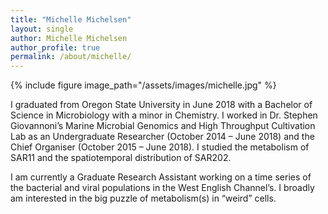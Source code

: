 ```yaml
---
title: "Michelle Michelsen"
layout: single
author: Michelle Michelsen
author_profile: true
permalink: /about/michelle/
---
```

{% include figure image_path="/assets/images/michelle.jpg" %}

I graduated from Oregon State University in June 2018 with a Bachelor of Science in Microbiology with a minor in Chemistry. I worked in Dr. Stephen Giovannoni’s Marine Microbial Genomics and High Throughput Cultivation Lab as an Undergraduate Researcher (October 2014 – June 2018) and the Chief Organiser (October 2015 – June 2018). I studied the metabolism of SAR11 and the spatiotemporal distribution of SAR202.

I am currently a Graduate Research Assistant working on a time series  of the bacterial and viral populations in the West English Channel’s. I broadly am interested in the big puzzle of metabolism(s) in “weird” cells.
